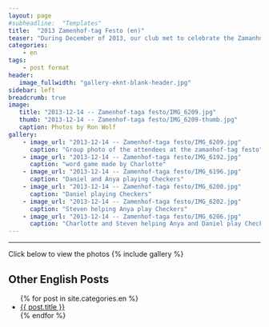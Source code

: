 ```yaml
---
layout: page
#subheadline:  "Templates"
title:  "2013 Zamenhof-tag Festo (en)"
teaser: "During December of 2013, our club met to celebrate the Zamanhof-tag festo.  Several of us met at the home of Filipo and Elizabeto with food, cake, drink, and songs.  The time was enjoyed by all."
categories:
    - en
tags:
    - post format
header:
   image_fullwidth: "gallery-eknt-blank-header.jpg"
sidebar: left
breadcrumb: true
image:
   title: "2013-12-14 -- Zamenhof-taga festo/IMG_6209.jpg"
   thumb: "2013-12-14 -- Zamenhof-taga festo/IMG_6209-thumb.jpg"
   caption: Photos by Ron Wolf
gallery:
    - image_url: "2013-12-14 -- Zamenhof-taga festo/IMG_6209.jpg"
      caption: "Group photo of the attendees at the zamanhof-tag festo"
    - image_url: "2013-12-14 -- Zamenhof-taga festo/IMG_6192.jpg"
      caption: "word game made by Charlotte"
    - image_url: "2013-12-14 -- Zamenhof-taga festo/IMG_6196.jpg"
      caption: "Daniel and Anya playing Checkers"
    - image_url: "2013-12-14 -- Zamenhof-taga festo/IMG_6200.jpg"
      caption: "Daniel playing Checkers"
    - image_url: "2013-12-14 -- Zamenhof-taga festo/IMG_6202.jpg"
      caption: "Steven helping Anya play Checkers"
    - image_url: "2013-12-14 -- Zamenhof-taga festo/IMG_6206.jpg"
      caption: "Charlotte and Steven helping Anya and Daniel play Checkers"
---
```

<!--more-->
--------------------------
Click below to view the photos
{% include gallery %}


## Other English Posts

<ul>
    {% for post in site.categories.en %}
    <li><a href="{{ site.url }}{{ site.baseurl }}{{ post.url }}">{{ post.title }}</a></li>
    {% endfor %}
</ul>